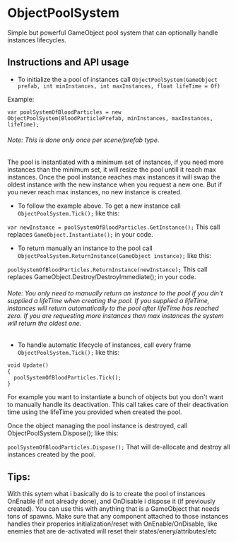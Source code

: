# ObjectPoolSystem
Simple but powerful GameObject pool system that can optionally handle instances lifecycles.

## Instructions and API usage

- To initialize the a pool of instances call
```ObjectPoolSystem(GameObject prefab, int minInstances, int maxInstances, float lifeTime = 0f)```

Example:

```var poolSystemOfBloodParticles = new ObjectPoolSystem(BloodParticlePrefab, minInstances, maxInstances, lifeTime);```
###### Note: This is done only once per scene/prefab type.

The pool is instantiated with a minimum set of instances, if you need more instances than the minimum set, it will resize the pool untill it reach max instances. Once the pool instance reaches max instances it will swap the oldest instance with the new instance when you request a new one. But if you never reach max instances, no new instance is created.

- To follow the example above. To get a new instance call ```ObjectPoolSystem.Tick();``` like this:

```var newInstance = poolSystemOfBloodParticles.GetInstance();```
This call replaces ```GameObject.Instantiate();``` in your code.

- To return manually an instance to the pool call ```ObjectPoolSystem.ReturnInstance(GameObject instance);``` like this:

```poolSystemOfBloodParticles.ReturnInstance(newInstance);```
This call replaces GameObject.Destroy/DestroyImmediate(); in your code.
###### Note: You only need to manually return an instance to the pool if you din't supplied a lifeTime when creating the pool. If you supplied a lifeTime, instances will return automatically to the pool after lifeTime has reached zero. If you are requesting more instances than max instances the system will return the oldest one.

- To handle automatic lifecycle of instances, call every frame ```ObjectPoolSystem.Tick();``` like this:
```
void Update()
{
  poolSystemOfBloodParticles.Tick();
}
```
For example you want to instantiate a bunch of objects but you don't want to manually handle its deactivation. This call takes care of their deactivation time using the lifeTime you provided when created the pool.

Once the object managing the pool instance is destroyed, call ObjectPoolSystem.Dispose(); like this:

```poolSystemOfBloodParticles.Dispose();```
That will de-allocate and destroy all instances created by the pool.

## Tips:
With this sytem what i basically do is to create the pool of instances OnEnable (if not already done), and OnDisable i dispose it (if previously created).
You can use this with anything that is a GameObject that needs tons of spawns. Make sure that any component attached to those instances handles their properies initialization/reset with OnEnable/OnDisable, like enemies that are de-activated will reset their states/enery/attributes/etc
